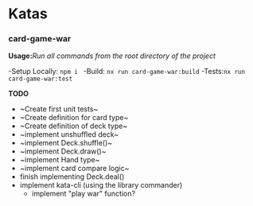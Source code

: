 # Katas

### card-game-war

**Usage:**_Run all commands from the root directory of the project_

-Setup Locally: `npm i `
-Build: `nx run card-game-war:build`
-Tests:`nx run card-game-war:test`

**TODO**

- ~Create first unit tests~
- ~Create definition for card type~
- ~Create definition of deck type~
- ~implement unshuffled deck~
- ~implement Deck.shuffle()~
- ~implement Deck.draw()~
- ~implement Hand type~
- ~implement card compare logic~
- finish implementing Deck.deal()
- implement kata-cli (using the library commander)
  - implement "play war" function?
